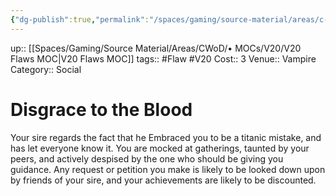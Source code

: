```yaml
---
{"dg-publish":true,"permalink":"/spaces/gaming/source-material/areas/c-wo-d/genre/vampire/v20/merits-and-flaws/disgrace-to-the-blood/","dgHomeLink":true,"dgPassFrontmatter":true}
---
```


up:: [[Spaces/Gaming/Source Material/Areas/CWoD/• MOCs/V20/V20 Flaws MOC|V20 Flaws MOC]]
tags:: #Flaw #V20 
Cost:: 3
Venue:: Vampire
Category:: Social

# Disgrace to the Blood
Your sire regards the fact that he Embraced you to
be a titanic mistake, and has let everyone know it. You
are mocked at gatherings, taunted by your peers, and
actively despised by the one who should be giving you
guidance. Any request or petition you make is likely to
be looked down upon by friends of your sire, and your
achievements are likely to be discounted.